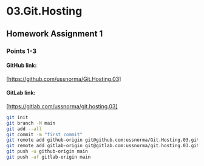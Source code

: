 # 03.Git.Hosting 
 
## Homework Assignment 1

### Points 1-3

#### GitHub link:
[https://github.com/ussnorma/Git.Hosting.03]
#### GitLab link:
[https://gitlab.com/ussnorma/git.hosting.03]

```bash
git init
git branch -M main
git add --all
git commit -m "first commit"
git remote add github-origin git@github.com:ussnorma/Git.Hosting.03.git
git remote add gitlab-origin git@gitlab.com:ussnorma/git.hosting.03.git
git push -u github-origin main
git push -uf gitlab-origin main
```